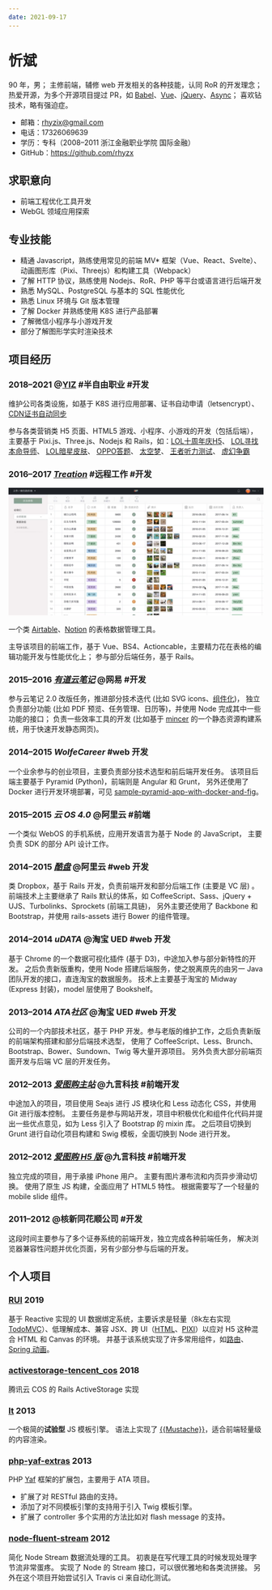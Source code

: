 ```yaml
---
date: 2021-09-17
---
```


# 忻斌
90 年，男；
主修前端，辅修 web 开发相关的各种技能，认同 RoR 的开发理念；
热爱开源，为多个开源项目提过 PR，如 [Babel](https://github.com/babel/babel/pulls?q=author%3Arhyzx)、[Vue](https://github.com/vuejs/vue/pulls?q=author%3Arhyzx)、[jQuery](https://github.com/jquery/jquery/pulls?q=author%3Arhyzx)、[Async](https://github.com/caolan/async/pulls?q=author%3Arhyzx)；
喜欢钻技术，略有强迫症。

- 邮箱：rhyzix@gmail.com
- 电话：17326069639
- 学历：专科（2008–2011 浙江金融职业学院 国际金融）
- GitHub：https://github.com/rhyzx


## 求职意向
- 前端工程优化工具开发
- WebGL 领域应用探索


## 专业技能
- 精通 Javascript，熟练使用常见的前端 MV* 框架（Vue、React、Svelte）、动画图形库（Pixi、Threejs）和构建工具（Webpack）
- 了解 HTTP 协议，熟练使用 Nodejs、RoR、PHP 等平台或语言进行后端开发
- 熟悉 MySQL、PostgreSQL 与基本的 SQL 性能优化
- 熟悉 Linux 环境与 Git 版本管理
- 了解 Docker 并熟练使用 K8S 进行产品部署
- 了解微信小程序与小游戏开发
- 部分了解图形学实时渲染技术


## 项目经历

### 2018–2021 @[YIZ](https://yiz.design/) #半自由职业 #开发
维护公司各类设施，如基于 K8S 进行应用部署、证书自动申请（letsencrypt）、[CDN证书自动同步](https://github.com/YIIZ/sync-qcloud-cdn-cert)

参与各类营销类 H5 页面、HTML5 游戏、小程序、小游戏的开发（包括后端），主要基于 Pixi.js、Three.js、Nodejs 和 Rails，如：[LOL十周年庆H5](https://demo.yiz.design/lol-10th/)、 [LOL寻找本命导师](https://demo.yiz.design/lol-sentinels/)、 [LOL暗星皮肤](https://demo.yiz.design/loldark/)、 [OPPO答题](https://demo.yiz.design/oppo-coloros/index.html)、 [太空梦](https://demo.yiz.design/space-dream/)、 [王者听力测试](https://demo.yizidesign.com/kof-hearing-test/index.html)、 [虚幻争霸](http://demo.yiz.design/qq-paragon)


### 2016–2017 *[Treation](https://web.archive.org/web/20210118154809/https://treation.com/)* #远程工作 #开发
[![treation](./treation_demo-00.00.00.000.jpeg)](./treation_demo.mp4)
<!-- [![treation](https://user-images.githubusercontent.com/1676871/133558135-6a209858-45d0-4023-a198-0f5dbb29d3f6.jpeg)](https://user-images.githubusercontent.com/1676871/133551008-49793cf3-70cf-43e8-808b-ff2c630271ec.mp4) -->

一个类 [Airtable](https://airtable.com/)、[Notion](https://www.notion.so/) 的表格数据管理工具。

主导该项目的前端工作，基于 Vue、BS4、Actioncable，主要精力花在表格的编辑功能开发与性能优化上；
参与部分后端任务，基于 Rails。


### 2015–2016 *[有道云笔记](https://note.youdao.com/)* @网易 #开发
参与云笔记 2.0 改版任务，推进部分技术迭代 (比如 SVG icons、[组件化](https://www.dropbox.com/s/0y3jsd3qmjw6pje/some-angular-best-practices.pdf?dl=0))，
独立负责部分功能 (比如 PDF 预览、任务管理、日历等)，并使用 Node 完成其中一些功能的接口；
负责一些效率工具的开发 (比如基于 [mincer](https://github.com/nodeca/mincer) 的一个静态资源构建系统，用于快速开发静态网页)。


### 2014–2015 *WolfeCareer* #web 开发
一个业余参与的创业项目，主要负责部分技术选型和前后端开发任务。
该项目后端主要基于 Pyramid (Python)，前端则是 Angular 和 Grunt，
另外还使用了 Docker 进行开发环境部署，可见 [sample-pyramid-app-with-docker-and-fig](https://github.com/rhyzx/sample-pyramid-app-with-docker-and-fig)。


### 2015–2015 *云 OS 4.0* @阿里云 #前端
一个类似 WebOS 的手机系统，应用开发语言为基于 Node 的 JavaScript，
主要负责 SDK 的部分 API 设计工作。


### 2014–2015 *[酷盘](https://kanbox.com/)* @阿里云 #web 开发
类 Dropbox，基于 Rails 开发，负责前端开发和部分后端工作 (主要是 VC 层) 。
前端技术上主要继承了 Rails 默认的体系，如 CoffeeScript、Sass、jQuery + UJS、Turbolinks、Sprockets (前端工具链)，
另外主要还使用了 Backbone 和 Bootstrap，并使用 rails-assets 进行 Bower 的组件管理。


### 2014–2014 *uDATA* @淘宝 UED #web 开发
基于 Chrome 的一个数据可视化插件 (基于 D3)，中途加入参与部分新特性的开发。
之后负责新版重构，使用 Node 搭建后端服务，使之脱离原先的由另一 Java 团队开发的接口，直连淘宝的数据服务。
技术上主要基于淘宝的 Midway (Express 封装)，model 层使用了 Bookshelf。


### 2013–2014 *ATA社区* @淘宝 UED #web 开发
公司的一个内部技术社区，基于 PHP 开发。参与老版的维护工作，之后负责新版的前端架构搭建和部分后端技术选型，
使用了 CoffeeScript、Less、Brunch、Bootstrap、Bower、Sundown、Twig 等大量开源项目。
另外负责大部分前端页面开发与后端 VC 层的开发任务。


### 2012–2013 *[爱图购主站](https://web.archive.org/web/20121213231502/http://itugo.com/)* @九言科技 #前端开发
中途加入的项目，项目使用 Seajs 进行 JS 模块化和 Less 动态化 CSS，并使用 Git 进行版本控制。
主要任务是参与网站开发，项目中积极优化和组件化代码并提出一些优点意见，如为 Less 引入了 Bootstrap 的 mixin 库。
之后项目切换到 Grunt 进行自动化项目构建和 Swig 模板，全面切换到 Node 进行开发。


### 2012–2012 *[爱图购 H5 版](https://web.archive.org/web/20150321091411/http://m.itugo.com/bestbuy)* @九言科技 #前端开发
独立完成的项目，用于承接 iPhone 用户。
主要有图片瀑布流和内页异步滑动切换。
使用了原生 JS 构建，全面应用了 HTML5 特性。
根据需要写了一个轻量的 mobile slide 组件。


### 2011–2012 @核新同花顺公司 #开发
这段时间主要参与了多个证券系统的前端开发，独立完成各种前端任务，
解决浏览器兼容性问题并优化页面，另有少部分参与后端的开发。

## 个人项目

### [RUI](https://github.com/YIIZ/rui) 2019

基于 Reactive 实现的 UI 数据绑定系统，主要诉求是轻量（8k左右实现[TodoMVC](https://yiiz.github.io/rui/todomvc/)）、低理解成本、兼容 JSX、跨 UI（[HTML](https://github.com/YIIZ/rui/blob/master/src/html.js)、[PIXI](https://github.com/YIIZ/lib/blob/master/rui/pixi/nodes.js)）以应对 H5 这种混合 HTML 和 Canvas 的环境。
并基于该系统实现了许多常用组件，如[路由](https://github.com/YIIZ/lib/blob/master/rui/router.js)、[Spring 动画](https://github.com/YIIZ/lib/blob/master/rui/motion.js)。

### [activestorage-tencent_cos](https://github.com/YIIZ/activestorage-tencent_cos) 2018

腾讯云 COS 的 Rails ActiveStorage 实现


### [lt](https://github.com/rhyzx/lt) 2013
一个极简的**试验型** JS 模板引擎。
语法上实现了 [{{Mustache}}](http://mustache.github.com/)，适合前端轻量级的内容渲染。


### [php-yaf-extras](https://github.com/rhyzx/php-yaf-extras) 2013
PHP [Yaf](http://php.net/manual/en/book.yaf.php) 框架的扩展包，主要用于 ATA 项目。

- 扩展了对 RESTful 路由的支持。
- 添加了对不同模板引擎的支持用于引入 Twig 模板引擎。
- 扩展了 controller 多个实用的方法比如对 flash message 的支持。


### [node-fluent-stream](https://github.com/rhyzx/node-fluent-stream) 2012

简化 Node Stream 数据流处理的工具。
初衷是在写代理工具的时候发现处理字节流非常蛋疼。
实现了 Node 的 Stream 接口，可以很优雅地和各类流拼接。
另外在这个项目开始尝试引入 Travis ci 来自动化测试。

